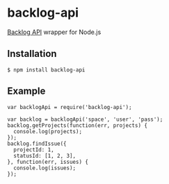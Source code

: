 backlog-api
==============================================================================

[Backlog API](http://backlog.jp/api/) wrapper for Node.js

Installation
------------------------------------------------------------------------------

    $ npm install backlog-api

Example
------------------------------------------------------------------------------

    var backlogApi = require('backlog-api');
    
    var backlog = backlogApi('space', 'user', 'pass');
    backlog.getProjects(function(err, projects) {
      console.log(projects);
    });
    backlog.findIssue({
      projectId: 1,
      statusId: [1, 2, 3],
    }, function(err, issues) {
      console.log(issues);
    });

